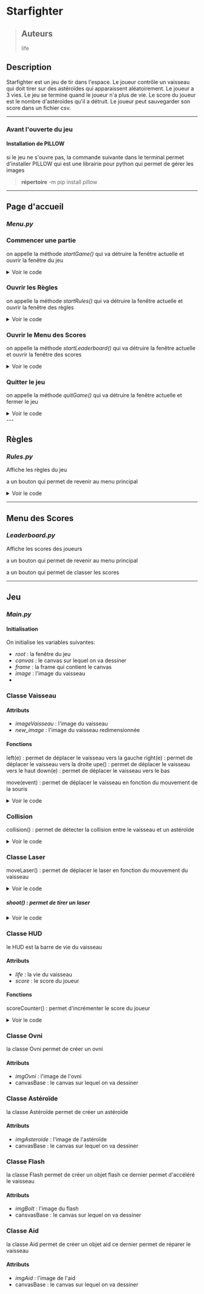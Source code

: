 # Starfighter
>## Auteurs
>life
## Description
Starfighter est un jeu de tir dans l'espace. Le joueur contrôle un vaisseau qui doit tirer sur des astéroïdes qui apparaissent aléatoirement. Le joueur a 3 vies. Le jeu se termine quand le joueur n'a plus de vie. Le score du joueur est le nombre d'astéroïdes qu'il a détruit. Le joueur peut sauvegarder son score dans un fichier csv.


---
### Avant l'ouverte du jeu
#### Installation de PILLOW
si le jeu ne s'ouvre pas,
la commande suivante dans le terminal permet d'installer PILLOW qui est une librairie pour python qui permet de gérer les images

> **répertoire** -m pip install pillow

---
## Page d'accueil
### *Menu.py*
    
### Commencer une partie
on appelle la méthode *startGame()* qui va détruire la fenêtre actuelle et ouvrir la fenêtre du jeu
<details>
  <summary>Voir le code</summary>
    
#### code:

```python

     def startGame():
    root.destroy()
     import main
```
</details>


### Ouvrir les Règles
on appelle la méthode *startRules()* qui va détruire la fenêtre actuelle et ouvrir la fenêtre des règles
<details>
  <summary>Voir le code</summary>
    
#### code:

```python
def startRules():
     root.destroy()
     import rules
``` 
</details>

### Ouvrir le Menu des Scores
on appelle la méthode *startLeaderboard()* qui va détruire la fenêtre actuelle et ouvrir la fenêtre des scores
<details>
  <summary>Voir le code</summary>
    
#### code:

``` python
def startLeaderboard():
    root.destroy()
    import leaderboard
```      
</details>

### Quitter le jeu
on appelle la méthode *quitGame()* qui va détruire la fenêtre actuelle et fermer le jeu
<details>
  <summary>Voir le code</summary>

#### code:
```python
def quitGame():
    root.destroy()
```   
</details>  	  
---    	 
    
## Règles
### *Rules.py*
Affiche les règles du jeu

a un bouton qui permet de revenir au menu principal
<details>
  <summary>Voir le code</summary>

#### code:
```python
def returnBack():
    root.destroy()
    import menu
```
</details>

---
## Menu des Scores
### *Leaderboard.py*
Affiche les scores des joueurs

a un bouton qui permet de revenir au menu principal

a un bouton qui permet de classer les scores


---

## Jeu
### *Main.py*
#### Initialisation
On initialise les variables suivantes:
- *root* : la fenêtre du jeu
- *canvas* : le canvas sur lequel on va dessiner
- *frame* : la frame qui contient le canvas
- *image* : l'image du vaisseau
- 
### Classe Vaisseau

#### Attributs
- *imageVaisseau* : l'image du vaisseau
- *new_image* : l'image du vaisseau redimensionnée
#### Fonctions
left(e) : permet de déplacer le vaisseau vers la gauche
right(e) : permet de déplacer le vaisseau vers la droite
upe() : permet de déplacer le vaisseau vers le haut
down(e) : permet de déplacer le vaisseau vers le bas

move(event) : permet de déplacer le vaisseau en fonction du mouvement de la souris
<details>
  <summary>Voir le code</summary>

#### code:
```python
 def move(e):
        global image
        new = Vaisseau.imageVaisseau.resize((50,50), Image ANTIALIAS)
        image = ImageTk.PhotoImage(new)
        
        img = canvasBase.create_image(e.x, e.y, image = image)
        Vaisseau.vaisseauEdgeReached()

# Bind the move function 
canvasBase.bind("<Motion>", move) 
```
</details>

### Collision
collision() : permet de détecter la collision entre le vaisseau et un astéroïde
<details>
  <summary>Voir le code</summary>

#### code:
```python
def collision(objet):
        sb = canvasBase.bbox(Vaisseau.new_image)
        eb = canvasBase.bbox(objet)
        if eb[0] < sb[2] < eb[2] and eb[1] < sb[1] < eb[3]:
            canvasBase.move(objet, 25, -25)
            print("CONTACT BOTTOM-LEFT")
        elif eb[2] > sb[0] > eb[0] and eb[1] < sb[1] < eb[3]:
            canvasBase.move(objet, -25, -25)
            print("CONTACT BOTTOM-RIGHT")
        elif sb[1] < eb[1] < sb[3] and eb[0] < sb[2] < eb[2]:
            canvasBase.move(objet, 25, 25)
            print("CONTACT TOP-RIGHT")
        elif sb[1] < eb[1] < sb[3] and sb[0] < eb[2] < sb[2]:
            canvasBase.move(objet, -25, 25)
            print("CONTACT TOP-LEFT")
```	
</details>

### Classe Laser
moveLaser() : permet de déplacer le laser en fonction du mouvement du vaisseau
<details>
  <summary>Voir le code</summary>

#### code:
```python
  def moveLaser():
        global laser, laserLoop
        canvasBase.move(laser, 0, -10);
        laserLoop = root.after(10, Vaisseau.moveLaser)
```
</details>

##### shoot() : permet de tirer un laser
<details>
  <summary>Voir le code</summary>

#### code:
```python
 def shoot(event):
        global laser, laserLoop
        try:
            root.after_cancel(laserLoop)
            canvasBase.delete(laser)
            laser = canvasBase.create_image(event.x, event.y, image=Vaisseau.new_imgLaser);
            Vaisseau.moveLaser()
        except NameError:
            laser = canvasBase.create_image(event.x, event.y, image=Vaisseau.new_imgLaser);
            Vaisseau.moveLaser()

    canvasBase.bind_all("<1>", shoot);
```
</details>

### Classe HUD
le HUD est la barre de vie du vaisseau
#### Attributs
- *life* : la vie du vaisseau
- *score* : le score du joueur
#### Fonctions
scoreCounter() : permet d'incrémenter le score du joueur
<details>
  <summary>Voir le code</summary>

#### code:
```python
    def scoreCounter(): 
       global score
       HUD.score += 1
       print(HUD.score)
```

</details>

### Classe Ovni
la classe Ovni permet de créer un ovni
#### Attributs
- *imgOvni* : l'image de l'ovni
- canvasBase : le canvas sur lequel on va dessiner
### Classe Astéroïde
la classe Astéroïde permet de créer un astéroïde
#### Attributs
- *imgAsteroide* : l'image de l'astéroïde
- canvasBase : le canvas sur lequel on va dessiner
### Classe Flash
la classe Flash permet de créer un objet flash
ce dernier permet d'accéléré le vaisseau
#### Attributs
- *imgBolt* : l'image du flash
- cansvasBase : le canvas sur lequel on va dessiner
### Classe Aid
la classe Aid permet de créer un objet aid
ce dernier permet de réparer le vaisseau
#### Attributs
- *imgAid* : l'image de l'aid
- canvasBase : le canvas sur lequel on va dessiner

